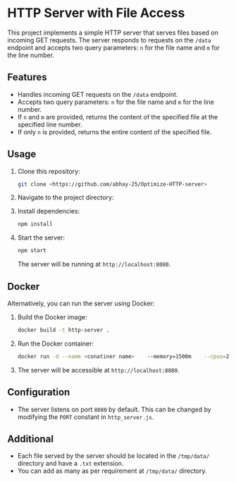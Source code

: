 # HTTP Server with File Access

This project implements a simple HTTP server that serves files based on incoming GET requests. The server responds to requests on the `/data` endpoint and accepts two query parameters: `n` for the file name and `m` for the line number.

## Features

- Handles incoming GET requests on the `/data` endpoint.
- Accepts two query parameters: `n` for the file name and `m` for the line number.
- If `n` and `m` are provided, returns the content of the specified file at the specified line number.
- If only `n` is provided, returns the entire content of the specified file.

## Usage

1. Clone this repository:

   ```bash
   git clone <https://github.com/abhay-25/Optimize-HTTP-server>
   ```
2. Navigate to the project directory:
3. Install dependencies:

   ```bash
   npm install
   ```
4. Start the server:

   ```bash
   npm start
   ```

   The server will be running at `http://localhost:8080`.

## Docker

Alternatively, you can run the server using Docker:

1. Build the Docker image:

   ```bash
   docker build -t http-server .
   ```
2. Run the Docker container:

   ```bash
   docker run -d --name <conatiner name>    --memory=1500m    --cpus=2     -p 8080:8080     <docker image name>
   ```
3. The server will be accessible at `http://localhost:8080`.

## Configuration

- The server listens on port `8080` by default. This can be changed by modifying the `PORT` constant in `http_server.js`.

## Additional

- Each file served by the server should be located in the `/tmp/data/` directory and have a `.txt` extension.
- You can add as many as per requirement at `/tmp/data/` directory.

